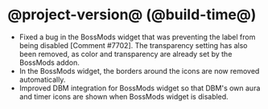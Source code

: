 # @project-version@ (@build-time@)

* Fixed a bug in the BossMods widget that was preventing the label from being disabled [Comment #7702]. The transparency setting has also been removed, as color and transparency are already set by the BossMods addon.
* In the BossMods widget, the borders around the icons are now removed automatically.
* Improved DBM integration for BossMods widget so that DBM's own aura and timer icons are shown when BossMods widget is disabled.
